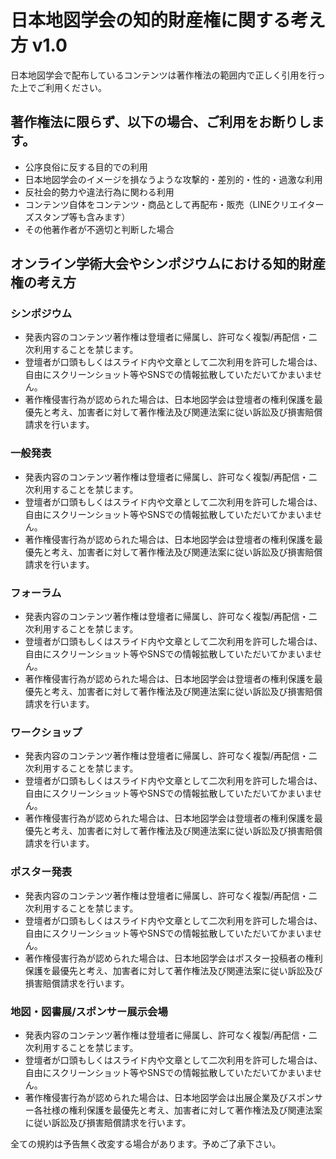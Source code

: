 # 日本地図学会の知的財産権に関する考え方 v1.0

日本地図学会で配布しているコンテンツは著作権法の範囲内で正しく引用を行った上でご利用ください。

## 著作権法に限らず、以下の場合、ご利用をお断りします。
* 公序良俗に反する目的での利用
* 日本地図学会のイメージを損なうような攻撃的・差別的・性的・過激な利用
* 反社会的勢力や違法行為に関わる利用
* コンテンツ自体をコンテンツ・商品として再配布・販売（LINEクリエイターズスタンプ等も含みます）
* その他著作者が不適切と判断した場合


## オンライン学術大会やシンポジウムにおける知的財産権の考え方
### シンポジウム
* 発表内容のコンテンツ著作権は登壇者に帰属し、許可なく複製/再配信・二次利用することを禁じます。
* 登壇者が口頭もしくはスライド内や文章として二次利用を許可した場合は、自由にスクリーンショット等やSNSでの情報拡散していただいてかまいません。
* 著作権侵害行為が認められた場合は、日本地図学会は登壇者の権利保護を最優先と考え、加害者に対して著作権法及び関連法案に従い訴訟及び損害賠償請求を行います。

### 一般発表
* 発表内容のコンテンツ著作権は登壇者に帰属し、許可なく複製/再配信・二次利用することを禁じます。
* 登壇者が口頭もしくはスライド内や文章として二次利用を許可した場合は、自由にスクリーンショット等やSNSでの情報拡散していただいてかまいません。
* 著作権侵害行為が認められた場合は、日本地図学会は登壇者の権利保護を最優先と考え、加害者に対して著作権法及び関連法案に従い訴訟及び損害賠償請求を行います。

### フォーラム
* 発表内容のコンテンツ著作権は登壇者に帰属し、許可なく複製/再配信・二次利用することを禁じます。
* 登壇者が口頭もしくはスライド内や文章として二次利用を許可した場合は、自由にスクリーンショット等やSNSでの情報拡散していただいてかまいません。
* 著作権侵害行為が認められた場合は、日本地図学会は登壇者の権利保護を最優先と考え、加害者に対して著作権法及び関連法案に従い訴訟及び損害賠償請求を行います。

### ワークショップ
* 発表内容のコンテンツ著作権は登壇者に帰属し、許可なく複製/再配信・二次利用することを禁じます。
* 登壇者が口頭もしくはスライド内や文章として二次利用を許可した場合は、自由にスクリーンショット等やSNSでの情報拡散していただいてかまいません。
* 著作権侵害行為が認められた場合は、日本地図学会は登壇者の権利保護を最優先と考え、加害者に対して著作権法及び関連法案に従い訴訟及び損害賠償請求を行います。

### ポスター発表
* 発表内容のコンテンツ著作権は登壇者に帰属し、許可なく複製/再配信・二次利用することを禁じます。
* 登壇者が口頭もしくはスライド内や文章として二次利用を許可した場合は、自由にスクリーンショット等やSNSでの情報拡散していただいてかまいません。
* 著作権侵害行為が認められた場合は、日本地図学会はポスター投稿者の権利保護を最優先と考え、加害者に対して著作権法及び関連法案に従い訴訟及び損害賠償請求を行います。

### 地図・図書展/スポンサー展示会場
* 発表内容のコンテンツ著作権は登壇者に帰属し、許可なく複製/再配信・二次利用することを禁じます。
* 登壇者が口頭もしくはスライド内や文章として二次利用を許可した場合は、自由にスクリーンショット等やSNSでの情報拡散していただいてかまいません。
* 著作権侵害行為が認められた場合は、日本地図学会は出展企業及びスポンサー各社様の権利保護を最優先と考え、加害者に対して著作権法及び関連法案に従い訴訟及び損害賠償請求を行います。


全ての規約は予告無く改変する場合があります。予めご了承下さい。

